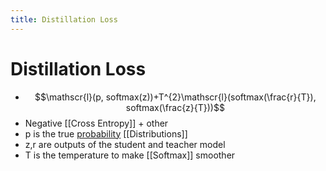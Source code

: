 ```yaml
---
title: Distillation Loss
---
```


# Distillation Loss
- $$\mathscr{l}(p, softmax(z))+T^{2}\mathscr{l}(softmax(\frac{r}{T}), softmax(\frac{z}{T}))$$
- Negative [[Cross Entropy]] + other
- p is the true [probability](Probability.md) [[Distributions]]
- z,r are outputs of the student and teacher model
- T is the temperature to make [[Softmax]] smoother








































































